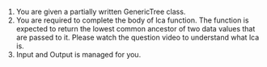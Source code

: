1. You are given a partially written GenericTree class.
2. You are required to complete the body of lca function. The function is expected to return the lowest common ancestor of two data values that are passed to it. 
Please watch the question video to understand what lca is.
3. Input and Output is managed for you.

